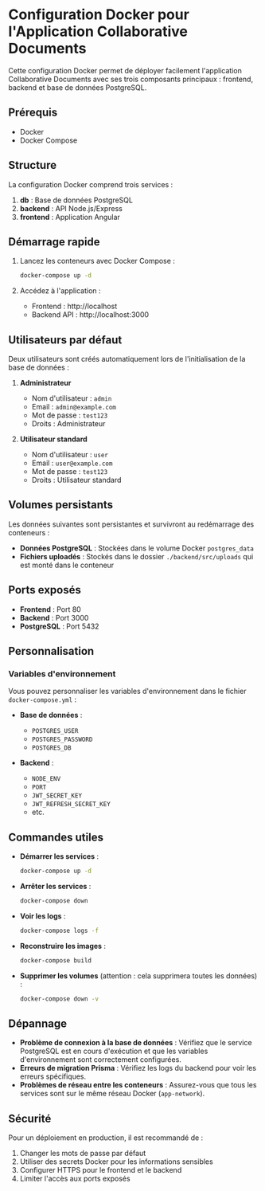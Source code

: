 # Configuration Docker pour l'Application Collaborative Documents

Cette configuration Docker permet de déployer facilement l'application Collaborative Documents avec ses trois composants principaux : frontend, backend et base de données PostgreSQL.

## Prérequis

- Docker
- Docker Compose

## Structure

La configuration Docker comprend trois services :

1. **db** : Base de données PostgreSQL
2. **backend** : API Node.js/Express
3. **frontend** : Application Angular

## Démarrage rapide

1. Lancez les conteneurs avec Docker Compose :
   ```bash
   docker-compose up -d
   ```

2. Accédez à l'application :
   - Frontend : http://localhost
   - Backend API : http://localhost:3000

## Utilisateurs par défaut

Deux utilisateurs sont créés automatiquement lors de l'initialisation de la base de données :

1. **Administrateur**
   - Nom d'utilisateur : `admin`
   - Email : `admin@example.com`
   - Mot de passe : `test123`
   - Droits : Administrateur

2. **Utilisateur standard**
   - Nom d'utilisateur : `user`
   - Email : `user@example.com`
   - Mot de passe : `test123`
   - Droits : Utilisateur standard

## Volumes persistants

Les données suivantes sont persistantes et survivront au redémarrage des conteneurs :

- **Données PostgreSQL** : Stockées dans le volume Docker `postgres_data`
- **Fichiers uploadés** : Stockés dans le dossier `./backend/src/uploads` qui est monté dans le conteneur

## Ports exposés

- **Frontend** : Port 80
- **Backend** : Port 3000
- **PostgreSQL** : Port 5432

## Personnalisation

### Variables d'environnement

Vous pouvez personnaliser les variables d'environnement dans le fichier `docker-compose.yml` :

- **Base de données** :
  - `POSTGRES_USER`
  - `POSTGRES_PASSWORD`
  - `POSTGRES_DB`

- **Backend** :
  - `NODE_ENV`
  - `PORT`
  - `JWT_SECRET_KEY`
  - `JWT_REFRESH_SECRET_KEY`
  - etc.

## Commandes utiles

- **Démarrer les services** :
  ```bash
  docker-compose up -d
  ```

- **Arrêter les services** :
  ```bash
  docker-compose down
  ```

- **Voir les logs** :
  ```bash
  docker-compose logs -f
  ```

- **Reconstruire les images** :
  ```bash
  docker-compose build
  ```

- **Supprimer les volumes** (attention : cela supprimera toutes les données) :
  ```bash
  docker-compose down -v
  ```

## Dépannage

- **Problème de connexion à la base de données** : Vérifiez que le service PostgreSQL est en cours d'exécution et que les variables d'environnement sont correctement configurées.
- **Erreurs de migration Prisma** : Vérifiez les logs du backend pour voir les erreurs spécifiques.
- **Problèmes de réseau entre les conteneurs** : Assurez-vous que tous les services sont sur le même réseau Docker (`app-network`).

## Sécurité

Pour un déploiement en production, il est recommandé de :

1. Changer les mots de passe par défaut
2. Utiliser des secrets Docker pour les informations sensibles
3. Configurer HTTPS pour le frontend et le backend
4. Limiter l'accès aux ports exposés
